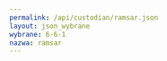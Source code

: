 ```yaml
---
permalink: /api/custodian/ramsar.json
layout: json_wybrane
wybrane: 6-6-1
nazwa: ramsar
---
```


